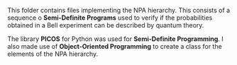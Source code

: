This folder contains files implementing the NPA hierarchy. This consists of a sequence o **Semi-Definite Programs** used to verify if the probabilities obtained in a Bell experiment can be described by quantum theory.

The library **PICOS** for Python was used for **Semi-Definite Programming**. I also made use of **Object-Oriented Programming** to create a class for the elements of the NPA hierarchy.
